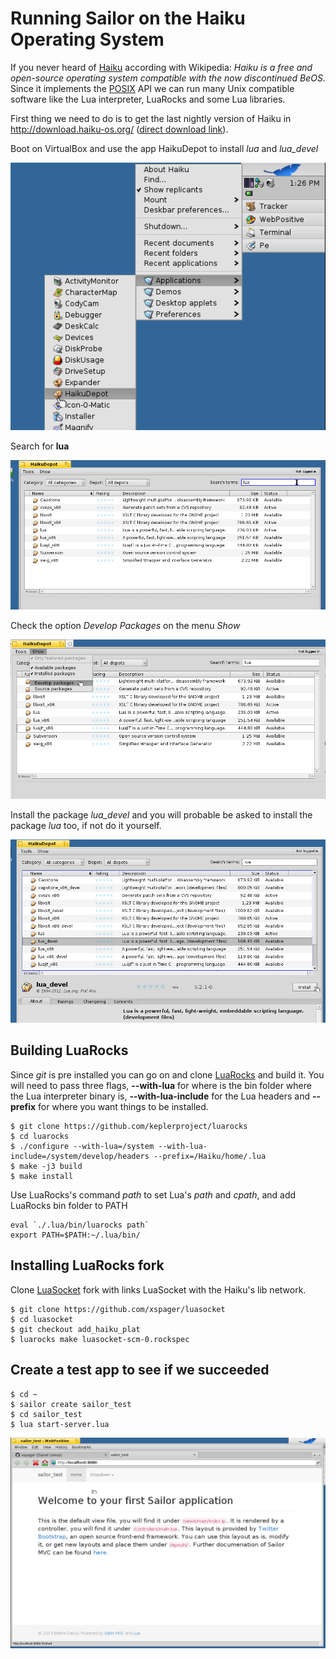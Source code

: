 # Running Sailor on the Haiku Operating System

If you never heard of [Haiku](https://en.wikipedia.org/wiki/Haiku_%28operating_system%29) according with Wikipedia: *Haiku is a free and open-source operating system compatible with the now discontinued BeOS.* Since it implements the [POSIX](https://en.wikipedia.org/wiki/POSIX) API we can run many Unix compatible software like the Lua interpreter, LuaRocks and some Lua libraries. 

First thing we need to do is to get the last nightly version of Haiku in <http://download.haiku-os.org/> ([direct download link](http://download.haiku-os.org/nightly-images/x86_gcc2_hybrid)).

Boot on VirtualBox and use the app HaikuDepot to install *lua* and *lua\_devel*

![open Haiku's package manager](/pub/images/opening_HaikuDepot.png)

Search for **lua**

![Search for Lua](/pub/images/search_for_lua.png)

Check the option *Develop Packages* on the menu *Show*

![Check the devel package option](/pub/images/check_Develop_packages.png)

Install the package *lua\_devel* and you will probable be asked to install the package *lua* too, if not do it yourself.

![Install lua devel package](/pub/images/install_lua_devel.png)


## Building LuaRocks

Since *git* is pre installed you can go on and clone [LuaRocks](https://github.com/keplerproject/luarocks) and build it. You will need to pass three flags, **--with-lua** for where is the bin folder where the Lua interpreter binary is, **--with-lua-include** for the Lua headers and **--prefix** for where you want things to be installed.

    $ git clone https://github.com/keplerproject/luarocks
    $ cd luarocks
    $ ./configure --with-lua=/system --with-lua-include=/system/develop/headers --prefix=/Haiku/home/.lua
    $ make -j3 build
    $ make install

Use LuaRocks's command *path* to set Lua's *path* and *cpath*, and add LuaRocks bin folder to PATH

    eval `./.lua/bin/luarocks path`
    export PATH=$PATH:~/.lua/bin/


## Installing LuaRocks fork

Clone [LuaSocket](https://github.com/xspager/luasocket) fork with links LuaSocket with the Haiku's lib network.

    $ git clone https://github.com/xspager/luasocket
    $ cd luasocket
    $ git checkout add_haiku_plat
    $ luarocks make luasocket-scm-0.rockspec 


## Create a test app to see if we succeeded

    $ cd ~
    $ sailor create sailor_test
    $ cd sailor_test
    $ lua start-server.lua

![Sailor app running on the WebPositive browser](/pub/images/sailor_test_app_on_browser.png)


